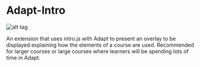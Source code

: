 # Adapt-Intro


![alt tag](http://g.recordit.co/x2E4OcTSKp.gif)

An extension that uses intro.js with Adapt to present an overlay to be displayed explaining how the elements of a course are used. Recommended for larger courses or large courses where learners will be spending lots of time in Adapt.
